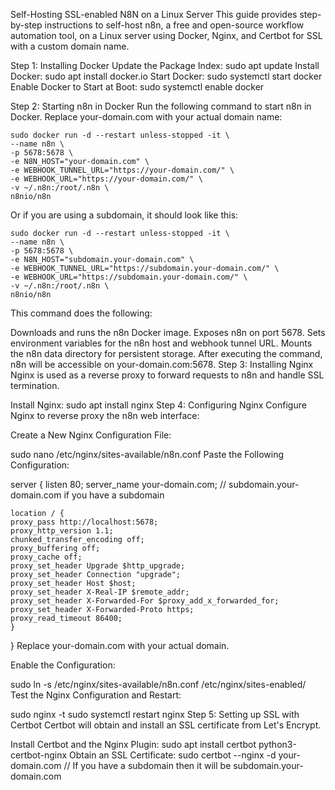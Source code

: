 Self-Hosting SSL-enabled N8N on a Linux Server
This guide provides step-by-step instructions to self-host n8n, a free and open-source workflow automation tool, on a Linux server using Docker, Nginx, and Certbot for SSL with a custom domain name.

Step 1: Installing Docker
Update the Package Index:
sudo apt update
Install Docker:
sudo apt install docker.io
Start Docker:
sudo systemctl start docker
Enable Docker to Start at Boot:
sudo systemctl enable docker

Step 2: Starting n8n in Docker
Run the following command to start n8n in Docker. Replace your-domain.com with your actual domain name:

    sudo docker run -d --restart unless-stopped -it \
    --name n8n \
    -p 5678:5678 \
    -e N8N_HOST="your-domain.com" \
    -e WEBHOOK_TUNNEL_URL="https://your-domain.com/" \
    -e WEBHOOK_URL="https://your-domain.com/" \
    -v ~/.n8n:/root/.n8n \
    n8nio/n8n
Or if you are using a subdomain, it should look like this:

    sudo docker run -d --restart unless-stopped -it \
    --name n8n \
    -p 5678:5678 \
    -e N8N_HOST="subdomain.your-domain.com" \
    -e WEBHOOK_TUNNEL_URL="https://subdomain.your-domain.com/" \
    -e WEBHOOK_URL="https://subdomain.your-domain.com/" \
    -v ~/.n8n:/root/.n8n \
    n8nio/n8n
This command does the following:

Downloads and runs the n8n Docker image.
Exposes n8n on port 5678.
Sets environment variables for the n8n host and webhook tunnel URL.
Mounts the n8n data directory for persistent storage.
After executing the command, n8n will be accessible on your-domain.com:5678.
Step 3: Installing Nginx
Nginx is used as a reverse proxy to forward requests to n8n and handle SSL termination.

Install Nginx:
sudo apt install nginx
Step 4: Configuring Nginx
Configure Nginx to reverse proxy the n8n web interface:

Create a New Nginx Configuration File:

sudo nano /etc/nginx/sites-available/n8n.conf
Paste the Following Configuration:

server {
    listen 80;
    server_name your-domain.com; // subdomain.your-domain.com if you have a subdomain

    location / {
    proxy_pass http://localhost:5678;
    proxy_http_version 1.1;
    chunked_transfer_encoding off;
    proxy_buffering off;
    proxy_cache off;
    proxy_set_header Upgrade $http_upgrade;
    proxy_set_header Connection "upgrade";
    proxy_set_header Host $host;
    proxy_set_header X-Real-IP $remote_addr;
    proxy_set_header X-Forwarded-For $proxy_add_x_forwarded_for;
    proxy_set_header X-Forwarded-Proto https;
    proxy_read_timeout 86400;
    }
}
Replace your-domain.com with your actual domain.

Enable the Configuration:

sudo ln -s /etc/nginx/sites-available/n8n.conf /etc/nginx/sites-enabled/
Test the Nginx Configuration and Restart:

sudo nginx -t
sudo systemctl restart nginx
Step 5: Setting up SSL with Certbot
Certbot will obtain and install an SSL certificate from Let's Encrypt.

Install Certbot and the Nginx Plugin:
sudo apt install certbot python3-certbot-nginx
Obtain an SSL Certificate:
sudo certbot --nginx -d your-domain.com
// If you have a subdomain then it will be subdomain.your-domain.com
